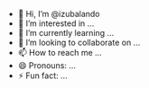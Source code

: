 - 👋 Hi, I’m @izubalando
- 👀 I’m interested in ...
- 🌱 I’m currently learning ...
- 💞️ I’m looking to collaborate on ...
- 📫 How to reach me ...
- 😄 Pronouns: ...
- ⚡ Fun fact: ...

<!---
izubalando/izubalando is a ✨ special ✨ repository because its `README.md` (this file) appears on your GitHub profile.
You can click the Preview link to take a look at your changes.
--->
